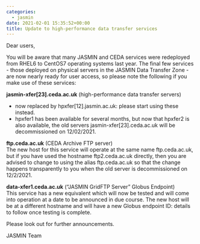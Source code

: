 ```yaml
---
categories:
  - jasmin
date: 2021-02-01 15:35:52+00:00
title: Update to high-performance data transfer services
---
```



Dear users,

You will be aware that many JASMIN and CEDA services were redeployed from RHEL6 to CentOS7 operating systems last year. The final few services - those deployed on physical servers in the JASMIN Data Transfer Zone - are now nearly ready for user access, so please note the following if you make use of these services:

**jasmin-xfer[23].ceda.ac.uk** (high-performance data transfer servers)  

* now replaced by hpxfer[12].jasmin.ac.uk: please start using these instead.  
* hpxfer1 has been available for several months, but now that hpxfer2 is also available, the old servers jasmin-xfer[23].ceda.ac.uk will be decommissioned on 12/02/2021.  
  
**ftp.ceda.ac.uk** (CEDA Archive FTP server)  
The new host for this service will operate at the same name ftp.ceda.ac.uk, but if you have used the hostname ftp2.ceda.ac.uk directly, then you are advised to change to using the alias ftp.ceda.ac.uk so that the change happens transparently to you when the old server is decommissioned on 12/2/2021.

**data-xfer1.ceda.ac.uk** (“JASMIN GridFTP Server” Globus Endpoint)  
This service has a new equivalent which will now be tested and will come into operation at a date to be announced in due course. The new host will be at a different hostname and will have a new Globus endpoint ID: details to follow once testing is complete.  
  
Please look out for further announcements.

JASMIN Team

